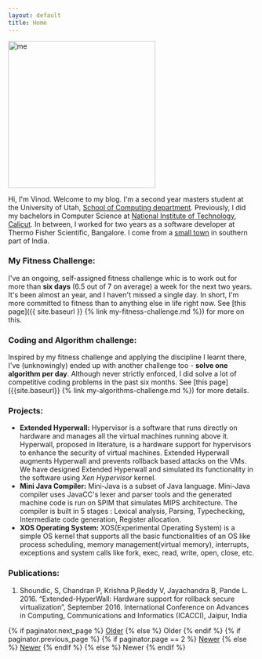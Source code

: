 ```yaml
---
layout: default
title: Home
---
```


<!--
<div class="posts">
  {% for post in paginator.posts %}
  <div class="post">
    <h1 class="post-title">
      <a href="{{ site.baseurl }}/{{ post.url }}">
        {{ post.title }}
      </a>
    </h1>

    <span class="post-date">{{ post.date | date_to_string }}</span>

    {{ post.content }}
  </div>
  {% endfor %}
</div>
-->
<div>
  <img src="{{ site.base_url }} {% link /assets/Profile.png%}"
       alt="me"
       style="width:300px; height=300px;">
</div>


Hi, I'm Vinod. Welcome to my blog. I'm a second year masters student at the University of Utah,
[School of Computing department](http://www.cs.utah.edu/). Previously, I did my bachelors in Computer
Science at [National Institute of Technology, Calicut](http://www.nitc.ac.in/). In between, I worked for
two years as a software developer at Thermo Fisher Scientific, Bangalore. I come from a
[small town](https://en.wikipedia.org/wiki/Guntakal) in southern part of India.


### My Fitness Challenge:
I've an ongoing, self-assigned fitness challenge whic is to work out for more than __six days__ (6.5
out of 7 on average)  a week for the next two years. It's been almost an year, and I haven't missed a single day. In short, I'm
more committed to fitness than to anything else in life right now. See [this page]({{ site.baseurl }}
 {% link my-fitness-challenge.md %}) for more on this.

### Coding and Algorithm challenge:
Inspired by my fitness challenge and applying the discipline I learnt there, I've (unknowingly) ended up
with another challenge too - __solve one algorithm per day__. Although never strictly enforced, I did solve a lot of
competitive coding problems in the past six months. See [this page]({{site.baseurl}}
{% link my-algorithms-challenge.md %}) for more details.

### Projects:
- **Extended Hyperwall:** Hypervisor is a software that runs directly on hardware
and manages all the virtual machines running above it. Hyperwall, proposed in
literature, is a hardware support for hypervisors to enhance the security of
virtual machines. Extended Hyperwall augments Hyperwall and prevents rollback
based attacks on the VMs. We have designed Extended Hyperwall and simulated its
functionality in the software using _Xen Hypervisor_ kernel. 
- **Mini Java Compiler:** Mini-Java is a subset of Java language. Mini-Java
compiler uses JavaCC's lexer and parser tools and the generated
machine code is run on SPIM that simulates MIPS architecture. The compiler is
built in 5 stages : Lexical analysis, Parsing, Typechecking, Intermediate code
generation, Register allocation.
- **XOS Operating System:** XOS(Experimental Operating System) is a simple OS
kernel that supports all the basic functionalities of an OS like process
scheduling, memory management(virtual memory), interrupts, exceptions and
system calls like fork, exec, read, write, open, close, etc.

### Publications:
1.  Shoundic, S, Chandran P, Krishna P,Reddy V, Jayachandra B, Pande L. 2016.
   “Extended-HyperWall: Hardware support for rollback secure virtualization”, 
   September 2016. International Conference on Advances in Computing, 
   Communications and Informatics (ICACCI), Jaipur, India

<div class="pagination">
  {% if paginator.next_page %}
    <a class="pagination-item older" href="{{ site.baseurl }}/page{{paginator.next_page}}">Older</a>
  {% else %}
    <span class="pagination-item older">Older</span>
  {% endif %}
  {% if paginator.previous_page %}
    {% if paginator.page == 2 %}
      <a class="pagination-item newer" href="{{ site.baseurl }}/">Newer</a>
    {% else %}
      <a class="pagination-item newer" href="{{ site.baseurl }}/page{{paginator.previous_page}}">Newer</a>
    {% endif %}
  {% else %}
    <span class="pagination-item newer">Newer</span>
  {% endif %}
</div>

